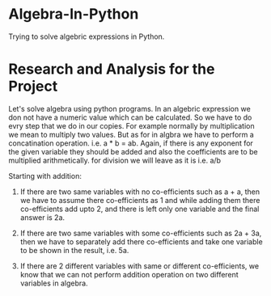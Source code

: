 # Algebra-In-Python

Trying to solve algebric expressions in Python.

# Research and Analysis for the Project

Let's solve algebra using python programs.
In an algebric expression we don not have a numeric value which can be calculated.
So we have to do evry step that we do in our copies.
For example normally by multiplication we mean to multiply two values. But as for in algbra we have to perform a concatination operation.
i.e. a * b = ab.
Again, if there is any exponent for the given variable they should be added and also the coefficients are to be multiplied arithmetically.
for division we will leave as it is i.e. a/b

Starting with addition:
1. If there are two same variables with no co-efficients such as a + a, then we have to assume there co-efficients as 1 and while adding them there co-efficients add upto 2, and there is left only one variable and the final answer is 2a.

2. If there are two same variables with some co-efficients such as 2a + 3a, then we have to separately add there co-efficients and take one variable to be shown in the result, i.e. 5a.

3. If there are 2 different variables with same or different co-efficients, we know that we can not perform addition operation on two different variables in algebra.
